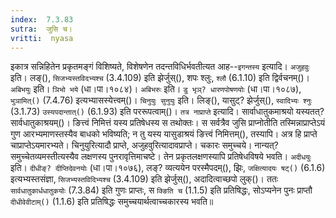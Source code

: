 ```yaml
---
index:  7.3.83
sutra:  जुसि च।
vritti:  nyasa
---
```


इकात्र सन्निहितेन प्रकृतमङ्गं विशिष्यते, विशेषणेन तदन्तविधिर्भवतीत्यत आह--`इगन्तस्य` इत्यादि। `अजुहवुः` इति। लङ्(), `सिजभ्यस्तविदभ्यश्च` (3.4.109) इति झेर्जुस्(), शपः श्लुः, `श्लौ` (6.1.10) इति द्विर्वचनम्()। `अबिभयुः` इति। `ञिभो भये` (धा।पा।१०८४)। `अबिभरुः` इति। `डु भृञ्? धारणपोषणयोः` (धा।पा।१०८७), `भुञामित्()` (7.4.76) इत्यभ्यासस्येत्त्वम्()। 
`चिनुयुः सुनुयुः` इति। लिङ्(), यासुट्? झेर्जुस्(), `स्वादिभ्यः श्नुः` (3.1.73) `उस्यपदान्तात्()` (6.1.93) इति पररूपत्वाम्()। `तत्र नाप्राप्ते` इत्यादि। सार्वाधातुकमाश्रयो यस्यतत्? सार्वधातुकाश्रयम्()। ङित्त्वं निमित्तं यस्य प्रतिषेधस्य स तथोक्तः। स सर्वत्रैव जुसि प्राप्नोतीति तस्मिन्नाप्राप्तेऽयं गुण आरभ्यमाणस्तस्यैव बाधको भविष्यति; न तु यस्य यासुडाश्रयं ङित्त्वं निमित्तम्(), तस्यापि। अत्र हि प्राप्ते चाप्राप्तेऽयमारभ्यते। चिनुयुरित्यादौ प्राप्ते, अजुहवुरित्यादावप्राप्ते। चकारः समुच्चये। नान्यत्? समुच्चेतव्यमस्तीत्यस्यैव लक्षणस्य पुनरावृत्तिमाचष्टे। तेन प्रकृतलक्षणस्यापि प्रतिषेधविषये भवति। `अदीधयुः` इति। `दीधीङ्? दीप्तिदेवनयोः` (धा।पा।१०७६), लङ्? व्यत्ययेन परस्मैपदम्(), झिः, `जक्षित्यादयः षट्()` (6.1.6) इत्यभ्यस्तसंज्ञा, `सिजभ्यस्तविदिभ्यश्च` (3.4.109) इति झेर्जुस्(), अदादित्वाच्छपो लुक्()। ततः `सार्वधातुकार्धधातुकयोः` (7.3.84) इति गुणः प्राप्तः, स `क्ङिति च` (1.1.5) इति प्रतिषिद्धः, सोऽप्यनेन पुनः प्राप्तौ `दीधीवेवीटाम्()` (1.1.6) इति प्रतिषिद्धः समुच्चयार्थत्वाच्चकारस्य भवति॥
